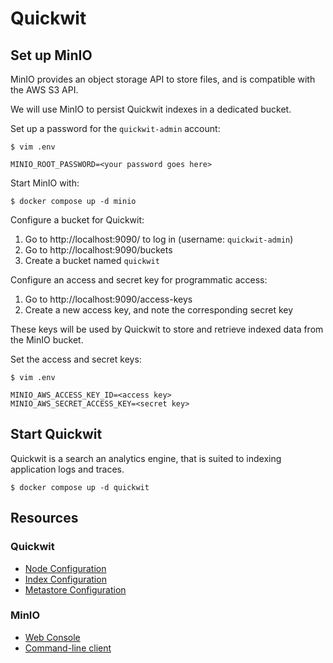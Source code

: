 # Quickwit

## Set up MinIO

MinIO provides an object storage API to store files, and is compatible with the
AWS S3 API.

We will use MinIO to persist Quickwit indexes in a dedicated bucket.

Set up a password for the `quickwit-admin` account:

```shell
$ vim .env

MINIO_ROOT_PASSWORD=<your password goes here>
```

Start MinIO with:

```shell
$ docker compose up -d minio
```

Configure a bucket for Quickwit:

1. Go to http://localhost:9090/ to log in (username: `quickwit-admin`)
2. Go to http://localhost:9090/buckets
3. Create a bucket named `quickwit`

Configure an access and secret key for programmatic access:

1. Go to http://localhost:9090/access-keys
2. Create a new access key, and note the corresponding secret key

These keys will be used by Quickwit to store and retrieve indexed data from the
MinIO bucket.

Set the access and secret keys:

```
$ vim .env

MINIO_AWS_ACCESS_KEY_ID=<access key>
MINIO_AWS_SECRET_ACCESS_KEY=<secret key>
```

## Start Quickwit

Quickwit is a search an analytics engine, that is suited to indexing application
logs and traces.

```shell
$ docker compose up -d quickwit
```

## Resources
### Quickwit
- [Node Configuration](https://quickwit.io/docs/configuration/node-config)
- [Index Configuration](https://quickwit.io/docs/configuration/index-config)
- [Metastore Configuration](https://quickwit.io/docs/configuration/metastore-config)

### MinIO
- [Web Console](https://min.io/docs/minio/linux/administration/minio-console.html)
- [Command-line client](https://min.io/docs/minio/linux/reference/minio-mc.html)
